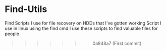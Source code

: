 # Find-Utils
Find Scripts I use for file recovery on HDDs that I've gotten working
Script I use in linux using the find cmd
I use these scripts to find valuable files for people
>>>>>>> 0a848a7 (First commit)
